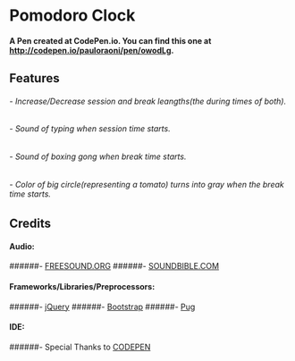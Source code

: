 # Pomodoro Clock

#### A Pen created at CodePen.io. You can find this one at http://codepen.io/pauloraoni/pen/owodLg.



## Features
###### - Increase/Decrease session and break leangths(the during times of both).
###### - Sound of typing when session time starts.
###### - Sound of boxing gong when break time starts.
###### - Color of big circle(representing a tomato) turns into gray when the break time starts.

## Credits

#### Audio:
######- [FREESOUND.ORG](http://freesound.org/)
######- [SOUNDBIBLE.COM](http://soundbible.com/)

#### Frameworks/Libraries/Preprocessors:
######- [jQuery](https://jquery.com/)
######- [Bootstrap](https://v4-alpha.getbootstrap.com/)
######- [Pug](https://pugjs.org/api/getting-started.html)

#### IDE:
######- Special Thanks to [CODEPEN](https://codepen.io/)